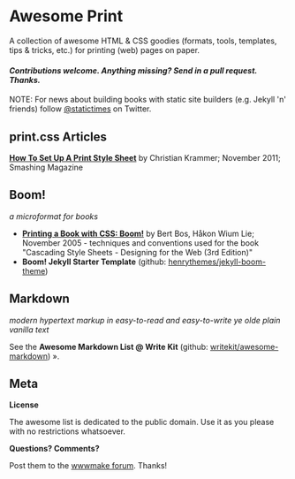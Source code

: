 # Awesome Print

A collection of awesome HTML & CSS goodies (formats,  tools, templates, tips & tricks, etc.) for printing (web) pages on paper. 

#### _Contributions welcome. Anything missing? Send in a pull request. Thanks._


NOTE: For news about building books with static site builders (e.g. Jekyll 'n' friends) follow [@statictimes](https://twitter.com/statictimes) on Twitter.


## print.css Articles

[**How To Set Up A Print Style Sheet**](https://www.smashingmagazine.com/2011/11/how-to-set-up-a-print-style-sheet) by Christian Krammer; November 2011; Smashing Magazine



## Boom!

_a microformat for books_

- [**Printing a Book with CSS: Boom!**](http://alistapart.com/article/boom) by Bert Bos, Håkon Wium Lie; November 2005 - techniques and conventions used for the book "Cascading Style Sheets - Designing for the Web (3rd Edition)"
- **Boom! Jekyll Starter Template** (github: [henrythemes/jekyll-boom-theme](https://github.com/henrythemes/jekyll-boom-theme))


## Markdown

_modern hypertext markup in easy-to-read and easy-to-write ye olde plain vanilla text_

See the **Awesome Markdown List @ Write Kit** (github: [writekit/awesome-markdown](https://github.com/writekit/awesome-markdown)) ».


## Meta

**License**

The awesome list is dedicated to the public domain. Use it as you please with no restrictions whatsoever.

**Questions? Comments?**

Post them to the [wwwmake forum](http://groups.google.com/group/wwwmake). Thanks!
